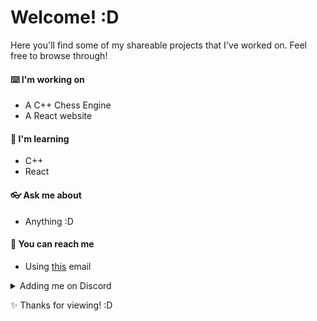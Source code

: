 #  Welcome! :D
Here you'll find some of my shareable projects that I've worked on.
Feel free to browse through!

#### ⌨️ I'm working on
* A C++ Chess Engine
* A React website

#### 📓 I'm learning
* C++
* React

#### 👓 Ask me about
* Anything :D

#### 🏡 You can reach me
* Using [this](mailto:leon.rode13@gmail.com) email
 <details>
  <summary>Adding me on Discord </summary>
  lionrocker#3960
</details>

✨ Thanks for viewing! :D
<!--
**lionrocker/lionrocker** is a ✨ _special_ ✨ repository because its `README.md` (this file) appears on your GitHub profile.

Here are some ideas to get you started:

- 🔭 I’m currently working on ...
- 🌱 I’m currently learning ...
- 👯 I’m looking to collaborate on ...
- 🤔 I’m looking for help with ...
- 💬 Ask me about ...
- 📫 How to reach me: ...
- 😄 Pronouns: ...
- ⚡ Fun fact: ...
-->
